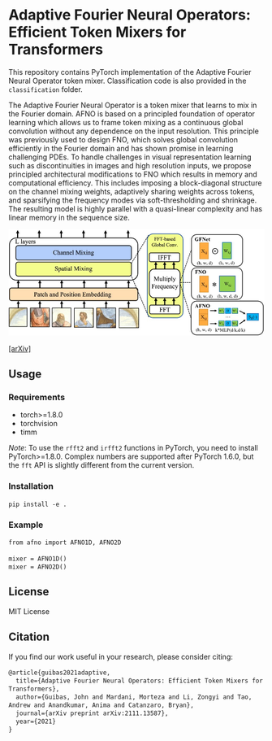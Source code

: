 # Adaptive Fourier Neural Operators: Efficient Token Mixers for Transformers

This repository contains PyTorch implementation of the Adaptive Fourier Neural Operator token mixer. Classification code is also provided in the `classification` folder.

The Adaptive Fourier Neural Operator is a token mixer that learns to mix in the Fourier domain. AFNO is based on a principled foundation of operator learning which allows us to frame token mixing as a continuous global convolution without any dependence on the input resolution. This principle was previously used to design FNO, which solves global convolution efficiently in the Fourier domain and has shown promise in learning challenging PDEs. To handle challenges in visual representation learning such as discontinuities in images and high resolution inputs, we propose principled architectural modifications to FNO which results in memory and computational efficiency. This includes imposing a block-diagonal structure on the channel mixing weights, adaptively sharing weights across tokens, and sparsifying the frequency modes via soft-thresholding and shrinkage. The resulting model is highly parallel with a quasi-linear complexity and has linear memory in the sequence size.

![intro](classification/figs/mixer.jpeg)

[[arXiv]](https://arxiv.org/pdf/2111.13587.pdf)

## Usage

### Requirements

- torch>=1.8.0
- torchvision
- timm

*Note*: To use the ```rfft2``` and ```irfft2``` functions in PyTorch, you need to install PyTorch>=1.8.0. Complex numbers are supported after PyTorch 1.6.0, but the ```fft``` API is slightly different from the current version. 


### Installation
```
pip install -e .
```

### Example

```
from afno import AFNO1D, AFNO2D

mixer = AFNO1D()
mixer = AFNO2D()
```

## License
MIT License

## Citation
If you find our work useful in your research, please consider citing:
```
@article{guibas2021adaptive,
  title={Adaptive Fourier Neural Operators: Efficient Token Mixers for Transformers},
  author={Guibas, John and Mardani, Morteza and Li, Zongyi and Tao, Andrew and Anandkumar, Anima and Catanzaro, Bryan},
  journal={arXiv preprint arXiv:2111.13587},
  year={2021}
}
```
